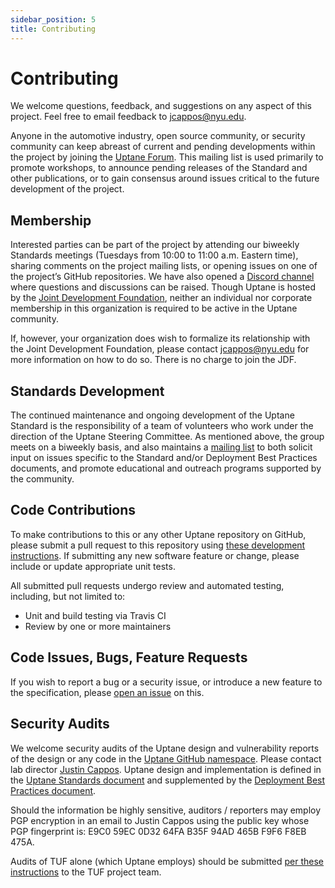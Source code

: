 ```yaml
---
sidebar_position: 5
title: Contributing
---
```


# Contributing

We welcome questions, feedback, and suggestions on any aspect of this project. Feel free to email feedback to jcappos@nyu.edu.

Anyone in the automotive industry, open source community, or security community can keep abreast of current and pending developments within the project by joining the [Uptane Forum](https://groups.google.com/forum/#!forum/uptane-forum). This mailing list is used primarily to promote workshops, to announce pending releases of the Standard and other publications, or to gain consensus around issues critical to the future development of the project. 

## Membership

Interested parties can be part of the project by attending our biweekly Standards meetings (Tuesdays from 10:00 to 11:00 a.m. Eastern time), sharing comments on the project mailing lists, or opening issues on one of the project’s GitHub repositories. We have also opened a [Discord channel](https://discord.gg/DcKtGWV7C6) where questions and discussions can be raised. Though Uptane is hosted by the [Joint Development Foundation](https://jointdevelopment.org/), neither an individual nor corporate membership in this organization is required to be active in the Uptane community. 

If, however, your organization does wish to formalize its relationship with the Joint Development Foundation, please contact jcappos@nyu.edu for more information on how to do so. There is no charge to join the JDF.

## Standards Development

The continued maintenance and ongoing development of the Uptane Standard is the responsibility of a team of volunteers who work under the direction of the Uptane Steering Committee. As mentioned above, the group meets on a biweekly basis, and also maintains a [mailing list](https://groups.google.com/forum/#!forum/uptane-standards) to 
both solicit input on issues specific to the Standard and/or Deployment Best Practices documents, and promote educational and outreach programs supported by the community. 

## Code Contributions

To make contributions to this or any other Uptane repository on GitHub, please submit a pull request to this repository using [these development instructions](https://github.com/uptane/uptane.github.io/blob/main/README.md). If submitting any new software feature or change, please include or update appropriate unit tests.

All submitted pull requests undergo review and automated testing, including, but not limited to:

- Unit and build testing via Travis CI
- Review by one or more maintainers

## Code Issues, Bugs, Feature Requests

If you wish to report a bug or a security issue, or introduce a new feature to the specification, please [open an issue](https://github.com/uptane/uptane-standard/issues/new) on this.

## Security Audits

We welcome security audits of the Uptane design and vulnerability reports of the design or any code in the [Uptane GitHub namespace](https://github.com/uptane). Please contact lab director [Justin Cappos](mailto:jcappos@nyu.edu). Uptane design and implementation is defined in the [Uptane Standards document](https://uptane.github.io/docs/standard/uptane-standard) and supplemented by the [Deployment Best Practices document](https://uptane.github.io/deployment-considerations/index.html).

Should the information be highly sensitive, auditors / reporters may employ PGP encryption in an email to Justin Cappos using the public key whose PGP fingerprint is: E9C0 59EC 0D32 64FA B35F 94AD 465B F9F6 F8EB 475A.

Audits of TUF alone (which Uptane employs) should be submitted [per these instructions](https://github.com/theupdateframework/tuf/blob/develop/docs/GOVERNANCE.md#tuf-governance) to the TUF project team.

